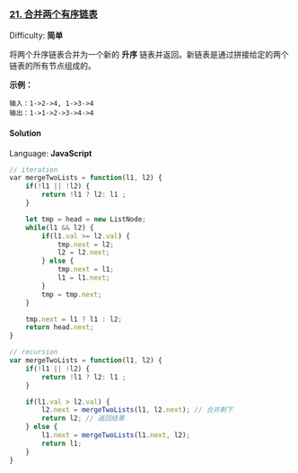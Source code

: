 ### [21\. 合并两个有序链表](https://leetcode-cn.com/problems/merge-two-sorted-lists/)

Difficulty: **简单**


将两个升序链表合并为一个新的 **升序** 链表并返回。新链表是通过拼接给定的两个链表的所有节点组成的。 

**示例：**

```
输入：1->2->4, 1->3->4
输出：1->1->2->3->4->4
```


#### Solution

Language: **JavaScript**

```JavaScript
// iteration
​var mergeTwoLists = function(l1, l2) {
    if(!l1 || !l2) {
        return !l1 ? l2: l1 ;
    }

    let tmp = head = new ListNode;
    while(l1 && l2) {
        if(l1.val >= l2.val) {
            tmp.next = l2;
            l2 = l2.next;
        } else {
            tmp.next = l1;
            l1 = l1.next;
        }
        tmp = tmp.next;
    }

    tmp.next = l1 ? l1 : l2;
    return head.next;
}

// recursion
var mergeTwoLists = function(l1, l2) {
    if(!l1 || !l2) {
        return !l1 ? l2: l1 ;
    }

    if(l1.val > l2.val) {
        l2.next = mergeTwoLists(l1, l2.next); // 合并剩下
        return l2; // 返回结果
    } else {
        l1.next = mergeTwoLists(l1.next, l2);
        return l1;
    }
}
```
